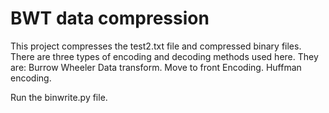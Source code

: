 # BWT data compression
This project compresses the test2.txt file and compressed binary files.
There are three types of encoding and decoding methods used here.
They are:
Burrow Wheeler Data transform.
Move to front Encoding. 
Huffman encoding.

Run the binwrite.py file.

